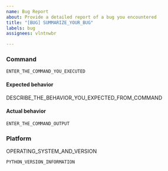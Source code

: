 ```yaml
---
name: Bug Report
about: Provide a detailed report of a bug you encountered
title: "[BUG] SUMMARIZE_YOUR_BUG"
labels: bug
assignees: vlntnwbr

---
```


### Command
```
ENTER_THE_COMMAND_YOU_EXECUTED
```

#### Expected behavior
DESCRIBE_THE_BEHAVIOR_YOU_EXPECTED_FROM_COMMAND

#### Actual behavior
```
ENTER_THE_COMMAND_OUTPUT
```

### Platform
OPERATING_SYSTEM_AND_VERSION
```
PYTHON_VERSION_INFORMATION
```
